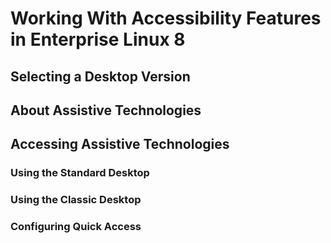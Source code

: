 <!--
SPDX-FileCopyrightText: 2023,2024 Oracle and/or its affiliates.
SPDX-License-Identifier: CC-BY-SA-4.0
-->
# Working With Accessibility Features in Enterprise Linux 8

## Selecting a Desktop Version

## About Assistive Technologies

## Accessing Assistive Technologies

### Using the Standard Desktop

### Using the Classic Desktop

### Configuring Quick Access

